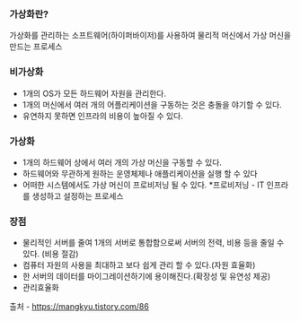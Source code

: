 ### 가상화란?
가상화를 관리하는 소프트웨어(하이퍼바이저)를 사용하여 물리적 머신에서 가상 머신을 만드는 프로세스

### 비가상화
- 1개의 OS가 모든 하드웨어 자원을 관리한다.
- 1개의 머신에서 여러 개의 어플리케이션을 구동하는 것은 충돌을 야기할 수 있다.
- 유연하지 못하면 인프라의 비용이 높아질 수 있다.

### 가상화
- 1개의 하드웨어 상에서 여러 개의 가상 머신을 구동할 수 있다.
- 하드웨어와 무관하게 원하는 운영체제나 애플리케이션을 실행 할 수 있다
- 어떠한 시스템에서도 가상 머신이 프로비저닝 될 수 있다.
  *프로비저닝 - IT 인프라를 생성하고 설정하는 프로세스

### 장점
- 물리적인 서버를 줄여 1개의 서버로 통합함으로써 서버의 전력, 비용 등을 줄일 수 있다. (비용 절감)
- 컴퓨터 자원의 사용을 최대하고 보다 쉽게 관리 할 수 있다.(자원 효율화)
- 한 서버의 데이터를 마이그레이션하기에 용이해진다.(확장성 및 유연성 제공)
- 관리효율화


출처 - https://mangkyu.tistory.com/86